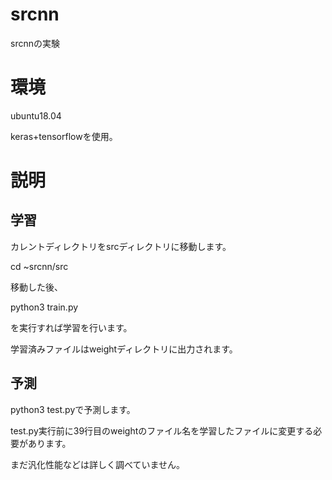 # srcnn
srcnnの実験

# 環境
ubuntu18.04

keras+tensorflowを使用。


# 説明
## 学習
カレントディレクトリをsrcディレクトリに移動します。

cd ~srcnn/src


移動した後、

python3 train.py

を実行すれば学習を行います。

学習済みファイルはweightディレクトリに出力されます。

## 予測
python3 test.pyで予測します。

test.py実行前に39行目のweightのファイル名を学習したファイルに変更する必要があります。

まだ汎化性能などは詳しく調べていません。
